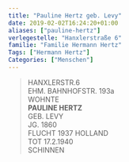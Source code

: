 ```yaml
---
title: "Pauline Hertz geb. Levy"
date: 2019-02-02T16:24:20+01:00
aliases: ["pauline-hertz"]
verlegestelle: "Hanxlerstraße 6"
familie: "Familie Hermann Hertz"
Tags: ["Hermann Hertz"]
Categories: ["Menschen"]
---
```


> HANXLERSTR.6  
> EHM. BAHNHOFSTR. 193a  
> WOHNTE  
> **PAULINE HERTZ**  
> GEB. LEVY  
> JG. 1860  
> FLUCHT  1937 HOLLAND  
> TOT 17.2.1940  
> SCHINNEN  

